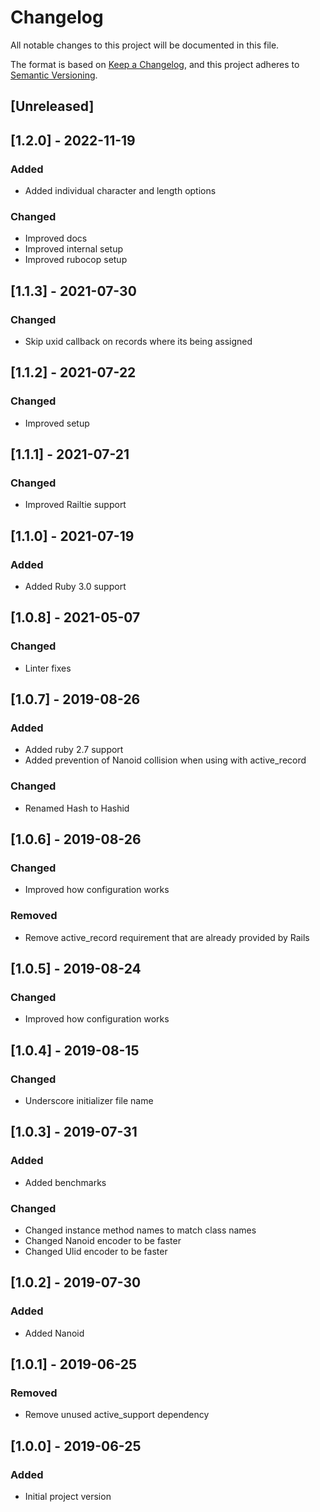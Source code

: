 # Changelog
All notable changes to this project will be documented in this file.

The format is based on [Keep a Changelog](https://keepachangelog.com/en/1.0.0/),
and this project adheres to [Semantic Versioning](https://semver.org/spec/v2.0.0.html).

## [Unreleased]

## [1.2.0] - 2022-11-19
### Added
- Added individual character and length options
### Changed
- Improved docs
- Improved internal setup
- Improved rubocop setup

## [1.1.3] - 2021-07-30
### Changed
- Skip uxid callback on records where its being assigned

## [1.1.2] - 2021-07-22
### Changed
- Improved setup

## [1.1.1] - 2021-07-21
### Changed
- Improved Railtie support

## [1.1.0] - 2021-07-19
### Added
- Added Ruby 3.0 support

## [1.0.8] - 2021-05-07
### Changed
- Linter fixes

## [1.0.7] - 2019-08-26
### Added
- Added ruby 2.7 support
- Added prevention of Nanoid collision when using with active_record
### Changed
- Renamed Hash to Hashid

## [1.0.6] - 2019-08-26
### Changed
- Improved how configuration works
### Removed
- Remove active_record requirement that are already provided by Rails

## [1.0.5] - 2019-08-24
### Changed
- Improved how configuration works

## [1.0.4] - 2019-08-15
### Changed
- Underscore initializer file name

## [1.0.3] - 2019-07-31
### Added
- Added benchmarks
### Changed
- Changed instance method names to match class names
- Changed Nanoid encoder to be faster
- Changed Ulid encoder to be faster

## [1.0.2] - 2019-07-30
### Added
- Added Nanoid

## [1.0.1] - 2019-06-25
### Removed
- Remove unused active_support dependency

## [1.0.0] - 2019-06-25
### Added
- Initial project version
